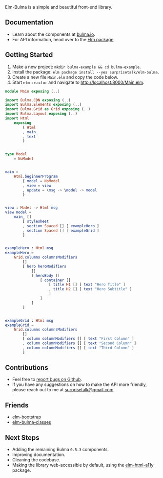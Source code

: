 
Elm-Bulma is a simple and beautiful front-end library.

## Documentation
- Learn about the components at [bulma.io](http://bulma.io/).
- For API information, head over to the [Elm package](http://package.elm-lang.org/packages/surprisetalk/elm-bulma/latest).

## Getting Started
1. Make a new project: `mkdir bulma-example && cd bulma-example`.
2. Install the package: `elm package install --yes surprisetalk/elm-bulma`.
3. Create a new file `Main.elm` and copy the code below.
4. Start `elm reactor` and navigate to [http://localhost:8000/Main.elm](http://localhost:8000).

``` elm
module Main exposing (..)

import Bulma.CDN exposing (..)
import Bulma.Elements exposing (..)
import Bulma.Grid as Grid exposing (..)
import Bulma.Layout exposing (..)
import Html
    exposing
        ( Html
        , main_
        , text
        )


type Model
    = NoModel


main =
    Html.beginnerProgram
        { model = NoModel
        , view = view
        , update = \msg -> \model -> model
        }


view : Model -> Html msg
view model =
    main_ []
        [ stylesheet
        , section Spaced [] [ exampleHero ]
        , section Spaced [] [ exampleGrid ]
        ]


exampleHero : Html msg
exampleHero =
    Grid.columns columnsModifiers
        []
        [ hero heroModifiers
            []
            [ heroBody []
                [ container []
                    [ title H1 [] [ text "Hero Title" ]
                    , title H2 [] [ text "Hero Subtitle" ]
                    ]
                ]
            ]
        ]


exampleGrid : Html msg
exampleGrid =
    Grid.columns columnsModifiers
        []
        [ column columnModifiers [] [ text "First Column" ]
        , column columnModifiers [] [ text "Second Column" ]
        , column columnModifiers [] [ text "Third Column" ]
        ]
```

## Contributions
- Feel free to [report bugs on Github](https://github.com/surprisetalk/elm-bulma/issues).
- If you have any suggestions on how to make the API more friendly, please reach out to me at [surprisetalk@gmail.com](surprisetalk@gmail.com).

## Friends
- [elm-bootstrap](http://package.elm-lang.org/packages/rundis/elm-bootstrap/latest)
- [elm-bulma-classes](http://package.elm-lang.org/packages/danielnarey/elm-bulma-classes/latest/BulmaClasses)

## Next Steps
- Adding the remaining Bulma `0.5.3` components.
- Improving documentation.
- Cleaning the codebase.
- Making the library web-accessible by default, using the [elm-html-a11y](http://package.elm-lang.org/packages/tesk9/elm-html-a11y/latest) package.
